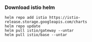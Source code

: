 ### Download istio helm

```
helm repo add istio https://istio-release.storage.googleapis.com/charts
helm repo update
helm pull istio/gateway --untar
helm pull istio/base --untar
```